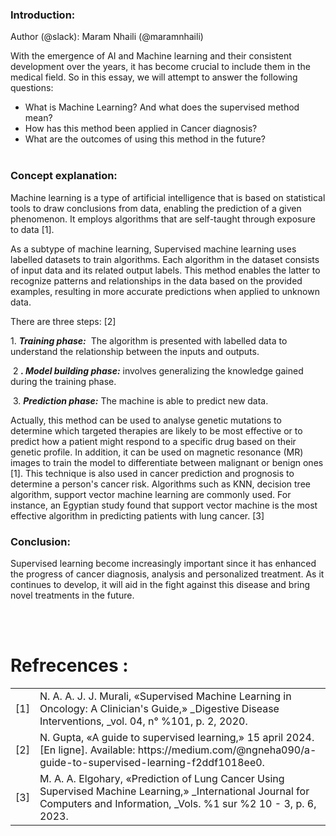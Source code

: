### Introduction:<a id="introduction"></a>

Author (@slack): Maram Nhaili (@maramnhaili)

 With the emergence of AI and Machine learning and their consistent development over the years, it has become crucial to include them in the medical field.
So in this essay, we will attempt to answer the following questions:
<ul>
<li>What is Machine Learning? And what does the supervised method mean?</li>
<li>How has this method been applied in Cancer diagnosis?</li>
<li>What are the outcomes of using this method in the future?</li> </ul>

### Concept explanation: <a id="concept explanation"></a>
 Machine learning is a type of artificial intelligence that is based on statistical tools to draw conclusions from data, enabling the prediction of a given phenomenon. It employs algorithms that are self-taught through exposure to data <!--[if supportFields]><span
 style='mso-element:field-begin'></span><span
 style='mso-spacerun:yes'> </span>CITATION Mur20 \l 1036 <span
 style='mso-element:field-separator'></span><![endif]-->\[1]<!--[if supportFields]><span style='mso-element:field-end'></span><![endif]-->.

As a subtype of machine learning, Supervised machine learning uses labelled datasets to train algorithms. Each algorithm in the dataset consists of input data and its related output labels. This method enables the latter to recognize patterns and relationships in the data based on the provided examples, resulting in more accurate predictions when applied to unknown data.

There are three steps: <!--[if supportFields]><span
 style='mso-element:field-begin'></span><span style='mso-spacerun:yes'> </span>CITATION
 Neh24 \l 1036 <span style='mso-element:field-separator'></span><![endif]-->\[2]<!--[if supportFields]><span
 style='mso-element:field-end'></span><![endif]-->

1\. **_Training phase:_**  The algorithm is presented with labelled data to understand the relationship between the inputs and outputs.

 2 **_. Model building phase:_** involves generalizing the knowledge gained during the training phase.

 3. **_Prediction phase:_** The machine is able to predict new data.&#x20;

Actually, this method can be used to analyse genetic mutations to determine which targeted therapies are likely to be most effective or to predict how a patient might respond to a specific drug based on their genetic profile.
In addition, it can be used on magnetic resonance (MR) images to train the model to differentiate between malignant or benign ones \[1].
This technique is also used in cancer prediction and prognosis to determine a person's cancer risk. Algorithms such as KNN, decision tree algorithm, support vector machine learning are commonly used. For instance, an Egyptian study found that support vector machine is the most effective algorithm in predicting patients with lung cancer.<!--[if supportFields]><span
 style='mso-element:field-begin'></span> CITATION Elg23 \l 1036 <span
 style='mso-element:field-separator'></span><![endif]--> \[3]<!--[if supportFields]><span
 style='mso-element:field-end'></span><![endif]-->

### Conclusion: <a id="conclusion"></a>
   Supervised learning become increasingly important since it has enhanced the progress of cancer diagnosis, analysis and personalized treatment. As it continues to develop, it will aid in the fight against this disease and bring novel treatments in the future.

                                                                                                                                     


# Refrecences :

<!--[if supportFields]><span lang=EN-GB><span
  style='mso-element:field-begin'></span>BIBLIOGRAPHY<span style='mso-element:
  field-separator'></span></span><![endif]-->

|      |                                                                                                                                                                              |
| ---- | ---------------------------------------------------------------------------------------------------------------------------------------------------------------------------- |
| \[1] | N. A. A. J. J. Murali, «Supervised Machine Learning in Oncology: A Clinician's Guide,» _Digestive Disease Interventions, _vol. 04, n° %101, p. 2, 2020.                      |
| \[2] | N. Gupta, «A guide to supervised learning,» 15 april 2024. \[En ligne]. Available: https\://medium.com/@ngneha090/a-guide-to-supervised-learning-f2ddf1018ee0.               |
| \[3] | M. A. A. Elgohary, «Prediction of Lung Cancer Using Supervised Machine Learning,» _International Journal for Computers and Information, _Vols. %1 sur %2 10 - 3, p. 6, 2023. |

 

<!--[if supportFields]><b><span lang=EN-GB><span
  style='mso-element:field-end'></span></span></b><![endif]--> 
